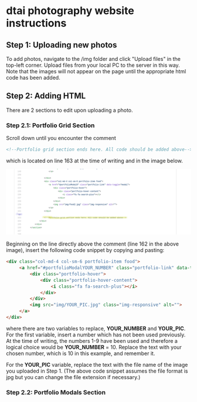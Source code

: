 # dtai photography website instructions

## Step 1: Uploading new photos

To add photos, navigate to the /img folder and click
"Upload files" in the top-left corner. Upload files from your local
PC to the server in this way. Note that the images will not appear on
the page until the appropriate html code has been added.

## Step 2: Adding HTML

There are 2 sections to edit upon uploading a photo.

### Step 2.1: Portfolio Grid Section

Scroll down until you encounter the comment

```html
<!--Portfolio grid section ends here. All code should be added above-->
```

which is located on line 163 at the time of writing and in the image below.

![](./readme_img/portfolio_grid.png)

Beginning on the line directly above the comment (line 162 in the above image),
insert the following code snippet by copying and pasting:

```html
<div class="col-md-4 col-sm-6 portfolio-item food">
     <a href="#portfolioModalYOUR_NUMBER" class="portfolio-link" data-toggle="modal">
         <div class="portfolio-hover">
             <div class="portfolio-hover-content">
                 <i class="fa fa-search-plus"></i>
             </div>
         </div>
         <img src="img/YOUR_PIC.jpg" class="img-responsive" alt="">
     </a>
</div>
```

where there are two variables to replace, **YOUR_NUMBER** and **YOUR_PIC**.
For the first variable, insert a number which has not been used previously.
At the time of writing, the numbers 1-9 have been used and therefore a logical
choice would be **YOUR_NUMBER** = 10. Replace the text with your chosen number,
which is 10 in this example, and remember it.

For the **YOUR_PIC** variable, replace the text with the file name of the
image you uploaded in Step 1. (The above code snippet assumes the file format
is jpg but you can change the file extension if necessary.)

### Step 2.2: Portfolio Modals Section
